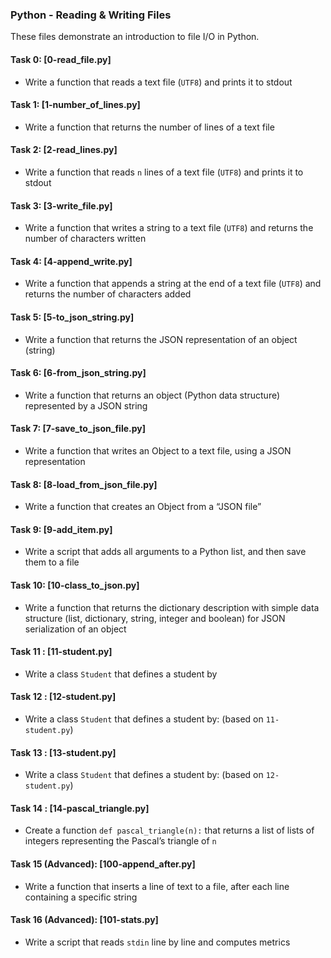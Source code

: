 ### Python - Reading & Writing Files

These files demonstrate an introduction to file I/O in Python.

#### Task 0: [0-read_file.py]
* Write a function that reads a text file (`UTF8`) and prints it to stdout
#### Task 1: [1-number_of_lines.py]
* Write a function that returns the number of lines of a text file
#### Task 2: [2-read_lines.py]
* Write a function that reads `n` lines of a text file (`UTF8`) and prints it to stdout
#### Task 3: [3-write_file.py]
* Write a function that writes a string to a text file (`UTF8`) and returns the number of characters written
#### Task 4: [4-append_write.py]
* Write a function that appends a string at the end of a text file (`UTF8`) and returns the number of characters added
#### Task 5: [5-to_json_string.py]
* Write a function that returns the JSON representation of an object (string)
#### Task 6: [6-from_json_string.py]
* Write a function that returns an object (Python data structure) represented by a JSON string
#### Task 7: [7-save_to_json_file.py]
* Write a function that writes an Object to a text file, using a JSON representation
#### Task 8: [8-load_from_json_file.py]
* Write a function that creates an Object from a “JSON file”
#### Task 9: [9-add_item.py]
* Write a script that adds all arguments to a Python list, and then save them to a file
#### Task 10: [10-class_to_json.py]
* Write a function that returns the dictionary description with simple data structure (list, dictionary, string, integer and boolean) for JSON serialization of an object
#### Task 11 : [11-student.py]
*  Write a class `Student` that defines a student by
#### Task 12 : [12-student.py]
*  Write a class `Student` that defines a student by: (based on `11-student.py`)
#### Task 13 : [13-student.py]
*  Write a class `Student` that defines a student by: (based on `12-student.py`)
#### Task 14 : [14-pascal_triangle.py]
*  Create a function `def pascal_triangle(n):` that returns a list of lists of integers representing the Pascal’s triangle of `n`
#### Task 15 (Advanced): [100-append_after.py]
* Write a function that inserts a line of text to a file, after each line containing a specific string
#### Task 16 (Advanced): [101-stats.py]
* Write a script that reads `stdin` line by line and computes metrics
